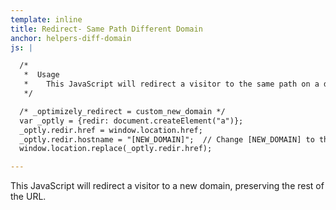 ```yaml
---
template: inline
title: Redirect- Same Path Different Domain
anchor: helpers-diff-domain
js: |

  /*
   *  Usage
   *    This JavaScript will redirect a visitor to the same path on a different domain.  Make sure NOT to include the protocol when passing in the NEW_DOMAIN.
   */

  /* _optimizely_redirect = custom_new_domain */
  var _optly = {redir: document.createElement("a")};
  _optly.redir.href = window.location.href;
  _optly.redir.hostname = "[NEW_DOMAIN]";  // Change [NEW_DOMAIN] to the new domain, NOT including the protocol
  window.location.replace(_optly.redir.href);

---
```


This JavaScript will redirect a visitor to a new domain, preserving the rest of the URL.

